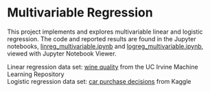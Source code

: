 # Multivariable Regression
This project implements and explores multivariable linear and logistic regression. The code and reported results are found in the Jupyter notebooks, [linreg_multivariable.ipynb](https://nbviewer.org/github/victournguyen/MultiRegression/blob/main/linreg_multivariable.ipynb) and [logreg_multivariable.ipynb](https://nbviewer.org/github/victournguyen/MultiRegression/blob/main/logreg_multivariable.ipynb), viewed with Jupyter Notebook Viewer.

Linear regression data set: [wine quality](https://archive.ics.uci.edu/ml/datasets/wine+quality) from the UC Irvine Machine Learning Repository<br>
Logistic regression data set: [car purchase decisions](https://www.kaggle.com/datasets/gabrielsantello/cars-purchase-decision-dataset) from Kaggle
